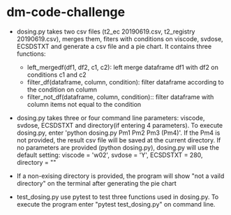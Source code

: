 # dm-code-challenge

* dosing.py takes two csv files (t2_ec 20190619.csv, t2_registry 20190619.csv), merges them, fiters with conditions on viscode, svdose, ECSDSTXT and generate a csv file and a pie chart. It contains three functions:
  * left_mergedf(df1, df2, c1, c2): left merge dataframe df1 with df2 on conditions c1 and c2
  * filter_df(dataframe, column, condition): filter dataframe according to the condition on column
  * filter_not_df(dataframe, column, condition):: filter dataframe with column items not equal to the condition


* dosing.py takes three or four command line parameters: viscode, svdose, ECSDSTXT and directory(if entering 4 
parameters). To execute dosing.py, enter 'python dosing.py Pm1 Pm2 Pm3 (Pm4)'. If the Pm4 is not provided, the result csv file will be saved at the current directory. If no parameters are provided (python dosing.py), dosing.py will use the default setting: viscode = 'w02', svdose = 'Y', ECSDSTXT = 280, directory = ""


* If a non-exising directory is provided, the program will show "not a vaild directory" on the terminal after generating the pie chart

* test_dosing.py use pytest to test three functions used in dosing.py. To execute the program enter "pytest test_dosing.py" on command line. 
